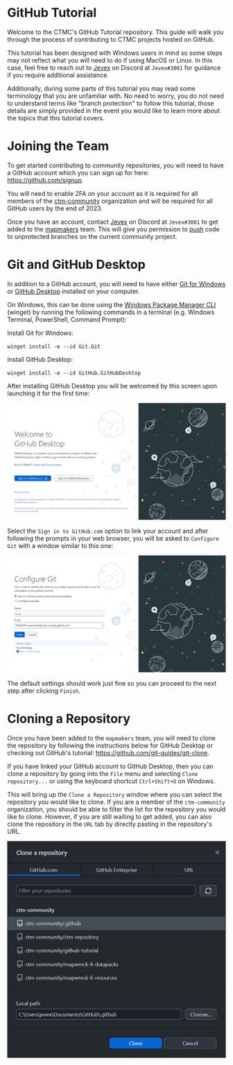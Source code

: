 # GitHub Tutorial
Welcome to the CTMC's GitHub Tutorial repository. This guide will walk you through the process of contributing to CTMC projects hosted on GitHub.

This tutorial has been designed with Windows users in mind so some steps may not reflect what you will need to do if using MacOS or Linux. In this case, feel free to reach out to [Jevex](https://github.com/jevexendo) on Discord at `Jevex#3001` for guidance if you require additional assistance.

Additionally, during some parts of this tutorial you may read some terminology that you are unfamiliar with. No need to worry, you do not need to understand terms like "branch protection" to follow this tutorial, those details are simply provided in the event you would like to learn more about the topics that this tutorial covers.

# Joining the Team
To get started contributing to community repositories, you will need to have a GitHub account which you can sign up for here: https://github.com/signup.

You will need to enable 2FA on your account as it is required for all members of the [ctm-community](https://github.com/ctm-community) organization and will be required for all GitHub users by the end of 2023.

Once you have an account, contact [Jevex](https://github.com/jevexendo) on Discord at `Jevex#3001` to get added to the [mapmakers](https://github.com/orgs/ctm-community/teams/mapmakers) team. This will give you permission to [push](https://github.com/git-guides/git-push) code to unprotected branches on the current community project.

# Git and GitHub Desktop
In addition to a GitHub account, you will need to have either [Git for Windows](https://gitforwindows.org/) or [GitHub Desktop](https://desktop.github.com/) installed on your computer.

On Windows, this can be done using the [Windows Package Manager CLI](https://winget.run/) (winget) by running the following commands in a terminal (e.g. Windows Terminal, PowerShell, Command Prompt):

Install Git for Windows:
```
winget install -e --id Git.Git
```

Install GitHub Desktop:
```
winget install -e --id GitHub.GitHubDesktop
```

After installing GitHub Desktop you will be welcomed by this screen upon launching it for the first time:

![Welcome to GitHub Desktop](images/welcome-to-github-desktop.png)

Select the `Sign in to GitHub.com` option to link your account and after following the prompts in your web browser, you will be asked to `Configure Git` with a window similar to this one:

![Configure Git](images/configure-git.png)

The default settings should work just fine so you can proceed to the next step after clicking `Finish`.

# Cloning a Repository
Once you have been added to the `mapmakers` team, you will need to clone the repository by following the instructions below for GitHub Desktop or checking out GitHub's tutorial: https://github.com/git-guides/git-clone.

If you have linked your GitHub account to GitHub Desktop, then you can clone a repository by going into the `File` menu and selecting `Clone repository...` or using the keyboard shortcut `Ctrl+Shift+O` on Windows.

This will bring up the `Clone a Repository` window where you can select the repository you would like to clone. If you are a member of the `ctm-community` organization, you should be able to filter the list for the repository you would like to clone. However, if you are still waiting to get added, you can also clone the repository in the `URL` tab by directly pasting in the repository's URL.

![Clone a repository](images/clone-a-repository.png)
